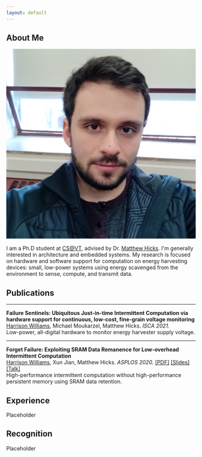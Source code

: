```yaml
---
layout: default
---
```


## About Me

<img class="profile-picture" src="files/profile.png">

I am a Ph.D student at [CS@VT](https://cs.vt.edu/), advised by Dr. [Matthew Hicks](http://www.impedimenttoprogress.com/). I'm generally interested in architecture and embedded systems. My research is focused on hardware and software support for computation on energy harvesting devices: small, low-power systems using energy scavenged from the environment to sense, compute, and transmit data.

## Publications

---

<b>Failure Sentinels: Ubiquitous Just-in-time Intermittent Computation via hardware support for continuous, low-cost, fine-grain voltage monitoring</b>
<br>
<u>Harrison Williams</u>, Michael Moukarzel, Matthew Hicks. <i>ISCA 2021.</i>
<br>
Low-power, all-digital hardware to monitor energy harvester supply voltage.

---

<b>Forget Failure: Exploiting SRAM Data Remanence for Low-overhead Intermittent Computation</b>
<br>
<u>Harrison Williams</u>, Xun Jian, Matthew Hicks. <i>ASPLOS 2020.</i>
[\[PDF\]](https://harriswms.github.io/files/ForgetFailure.pdf)
[\[Slides\]](https://harriswms.github.io/files/ForgetFailureSlides.pdf)
[\[Talk\]](https://www.youtube.com/watch?v=2E-y2FTuliU)
<br>
High-performance intermittent computation without high-performance persistent memory using SRAM data retention.

## Experience

Placeholder

## Recognition

Placeholder
